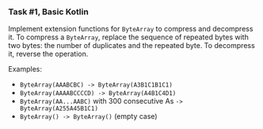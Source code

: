 ### Task #1, Basic Kotlin

Implement extension functions for `ByteArray` to compress and decompress it. 
To compress a `ByteArray`, replace the sequence of repeated bytes with two bytes: the number of duplicates and the 
repeated byte. To decompress it, reverse the operation. 

Examples:
- `ByteArray(AAABCBC) -> ByteArray(A3B1C1B1C1)`
- `ByteArray(AAAABCCCCD) -> ByteArray(A4B1C4D1)`
- `ByteArray(AA...AABC)` with 300 consecutive As `-> ByteArray(A255A45B1C1)`
- `ByteArray() -> ByteArray()` (empty case)
